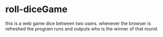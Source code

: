 # roll-diceGame
this is a web game dice between two users. 
whenever the browser is refreshed the program runs and outputs who is the winner of that round.
